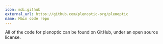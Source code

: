 ```yaml
---
icon: mdi:github
external_url: https://github.com/plenoptic-org/plenoptic
name: Main code repo
---
```

All of the code for plenoptic can be found on GitHub, under an open source license.
